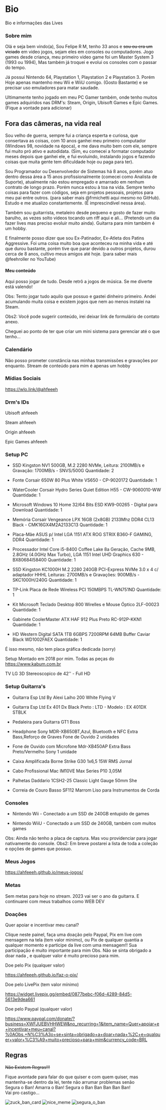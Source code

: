 # Bio
Bio e informações das Lives


### Sobre mim
Olá e seja bem vindo(a), Sou Felipe R M, tenho 33 anos e ~~sou ou era um viciado~~ em video jogos, sejam eles em consoles ou computadores.
Jogo games desde criança, meu primeiro video game foi um Master System 3 (1993 ou 1994),
Mas também já troquei e evolui os consoles com o passar do tempo.

Já possuí Nintendo 64, Playstation 1, Playstation 2 e Playstation 3. Porém Hoje apenas mantenho meu Wii e WiiU comigo. (Gosto Bastante) e se precisar uso emuladores para matar saudade.

Ultimamente tenho jogado em meu PC Gamer também, onde tenho muitos games adquiridos nas DRM's: Steam, Origin, Ubisoft Games e Epic Games. (Fique a vontade para adicionar)

## Fora das câmeras, na vida real
Sou velho de guerra, sempre fui a criança esperta e curiosa, que consertava as coisas, com 10 anos ganhei meu primeiro computador (Windows 98, novidade na época), e me dava muito bem com ele, sempre fui muito pró ativo e autodidata. (Sim, eu comecei a formatar computador meses depois que ganhei ele, e fui evoluindo, instalando jogos e fazendo coisas que muita gente tem dificuldade hoje ou paga para ter).

Sou Programador ou Desenvolvedor de Sistemas há 8 anos, porém atuo dentro dessa área a 15 anos profissionalmente (comecei como Analista de Suporte), atualmente não estou empregado e amarrado em nenhum contrato de longo prazo.
Porém nunca estou à toa na vida. Sempre tenho coisas para fazer com códigos, seja em projetos pessoais, projetos para meu pai entre outros. (para saber mais @frmichetti aqui mesmo no GitHub).
Estudo e me atualizo constantemente. (É imprescindível nessa área).

Também sou guitarrista, metaleiro desde pequeno e gosto de fazer muito barulho, as vezes solto videos tocando um riff aqui e ali... (Pretendo um dia fazer lives mas preciso evoluir muito ainda). Guitarra para mim também é um hobby.

E finalmente posso dizer que sou Ex-Patinador, Ex-Atleta dos Patins Aggressive. Foi uma coisa muito boa que aconteceu na minha vida e até que durou bastante, porém tive que parar devido a outros projetos, durou cerca de 8 anos, cultivo meus amigos até hoje. (para saber mais @feehroller no YouTube)


#### Meu conteúdo
Aqui posso jogar de tudo. Desde retrô a jogos de música. Se me diverte está valendo!

Obs: Tento jogar tudo aquilo que possuo e gastei dinheiro primeiro. Andei acumulando muita coisa e existem jogos que nem ao menos instalei na Steam.

Obs2: Você pode sugerir conteúdo, irei deixar link de formulário de contato anexo.

Cheguei ao ponto de ter que criar um mini sistema para gerenciar até o que tenho...

### Calendário
Não posso prometer constância nas minhas transmissões e gravações por enquanto. Stream de conteúdo para mim é apenas um hobby

### Mídias Sociais
https://wlo.link/@ahfeeeh

### Drm's IDs
Ubisoft
ahfeeeh

Steam
ahfeeeh

Origin
ahfeeeh

Epic Games
ahfeeeh

### Setup PC
+ SSD Kingston NV1 500GB, M.2 2280 NVMe, Leitura: 2100MB/s e Gravação: 1700MB/s - SNVS/500G
Quantidade: 2

+ Fonte Corsair 650W 80 Plus White VS650 - CP-9020172
Quantidade: 1

+ WaterCooler Corsair Hydro Series Quiet Edition H55 - CW-9060010-WW
Quantidade: 1

+ Microsoft Windows 10 Home 32/64 Bits ESD KW9-00265 - Digital para Download
Quantidade: 1

+ Memória Corsair Vengeance LPX 16GB (2x8GB) 2133Mhz DDR4 CL13 Black - CMK16GX4M2A2133C13
Quantidade: 1

+ Placa-Mãe ASUS p/ Intel LGA 1151 ATX ROG STRIX B360-F GAMING, DDR4
Quantidade: 1

+ Processador Intel Core i5-8400 Coffee Lake 8a Geração, Cache 9MB, 2.8GHz (4.0GHz Max Turbo), LGA 1151 Intel UHD Graphics 630 - BX80684I58400
Quantidade: 1

+ SSD Kingston KC1000H M.2 2280 240GB PCI-Express NVMe 3.0 x 4 c/ adaptador HHHL Leituras: 2700MB/s e Gravações: 900MB/s - SKC1000H/240G
Quantidade: 1

+ TP-Link Placa de Rede Wireless PCI 150MBPS TL-WN751ND
Quantidade: 1

+ Kit Microsoft Teclado Desktop 800 Wirelles e Mouse Óptico 2LF-00023
Quantidade: 1

+ Gabinete CoolerMaster ATX HAF 912 Plus Preto RC-912P-KKN1
Quantidade: 1

+ HD Western Digital SATA 1TB 6GBPS 7200RPM 64MB Buffer Caviar Black WD1002FAEX
Quantidade: 1

É isso mesmo, não tem placa gráfica dedicada (sorry)

Setup Montado em 2018 por mim. Todas as peças do https://www.kabum.com.br

TV LG 3D Stereoscopico de 42'' - Full HD

### Setup Guitarra's
+ Guitarra Esp Ltd By Alexi Laiho 200 White Flying V

+ Guitarra Esp Ltd Ex 401 Dx Black Preto : LTD - Modelo : EX 401DX STBLK 

+ Pedaleira para Guitarra GT1 Boss

+ Headphone Sony MDR-XB650BT,Azul, Bluetooth e NFC Extra Bass,Reforço de Graves Fone de Ouvido
2 unidades

+ Fone de Ouvido com Microfone Mdr-XB450AP Extra Bass Preto/Vermelho Sony
1 unidade

+ Caixa Amplificada Borne Strike G30 1x6,5 15W RMS Jornal

+ Cabo Profissional Mac IM10VE Max Series P10 3,05M 

+ Palhetas Daddario 1CSH2-25 Classic Light Gauge 50mm She

+ Correia de Couro Basso SF112 Marrom Liso para Instrumentos de
Corda

### Consoles
+ Nintendo Wii - Conectado a um SSD de 240GB entupido de games

+ Nintendo WiiU - Conectado a um SSD de 240GB, também com muitos games 

Obs: Ainda não tenho a placa de captura. Mas vou providenciar para jogar nativamente do console.
Obs2: Em breve postarei a lista de toda a coleção e opções de games que possuo.

### Meus Jogos
https://ahfeeeh.github.io/meus-jogos/

### Metas
Sem metas para hoje no stream.
2023 vai ser o ano da guitarra.
E continuarei com meus trabalhos como WEB DEV

### Doações
Quer apoiar e incentivar meu canal?

Clique neste painel, faça uma doação pelo Paypal, Pix em live com mensagem na tela (tem valor minimo), ou Pix de qualquer quantia a qualquer momento e participe da live com uma mensagem!!
Sua participação é muito importante para mim
Obs. Não se sinta obrigado a doar nada , e qualquer valor é muito precioso para mim.

Doe pelo Pix (qualquer valor)

https://ahfeeeh.github.io/faz-o-pix/

Doe pelo LivePix (tem valor mínimo)

https://widget.livepix.gg/embed/0877bebc-f06d-4289-84d5-5613e9dea661


<!-- avaliar link doacao streamlabs -->
<!-- avaliar link doacao picpay -->
Doe pelo Paypal (qualquer valor)

https://www.paypal.com/donate/?business=XWFJUEBVHHWEW&no_recurring=1&item_name=Quer+apoiar+e+incentivar+meu+canal?%0AObs.+N%C3%A3o+se+sinta+obrigado+a+doar+nada+%2C+e+qualquer+valor+%C3%A9+muito+precioso+para+mim&currency_code=BRL

## Regras
~~Não Existem Regras!!!~~

Fique avontade para falar do que quiser e com quem quiser,
mas mantenha-se dentro da lei, tente não arrumar problemas
senão
<br>
Segura o Ban!
Amarra o Ban!
Segura o Ban Ban Ban Ban Ban!
<br>
Vai pro castigo...

![zuck_ban_card](./ban_card_mini.jpg)
![nice_meme](./nice_meme_ban.jpg)
![segura_o_ban](./segura_o_ban.jpg)
